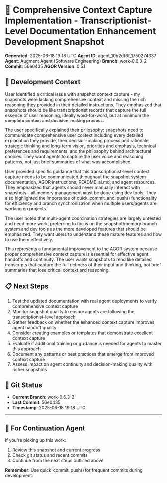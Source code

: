 # 📸 Comprehensive Context Capture Implementation - Transcriptionist-Level Documentation Enhancement Development Snapshot
**Generated**: 2025-06-18 19:18 UTC
**Agent ID**: agent_10b2df6f_1750274337
**Agent**: Augment Agent (Software Engineering)
**Branch**: work-0.6.3-2
**Commit**: 56e0435
**AGOR Version**: 0.5.1

## 🎯 Development Context

User identified a critical issue with snapshot context capture - my snapshots were lacking comprehensive context and missing the rich reasoning they provided in their detailed instructions. They emphasized that snapshots should be like transcriptionist records that capture the full essence of user reasoning, ideally word-for-word, but at minimum the complete context and decision-making process.

The user specifically explained their philosophy: snapshots need to communicate comprehensive user context including every detailed explanation they provide, their decision-making process and rationale, strategic thinking and long-term vision, priorities and emphasis, technical preferences and requirements, and the philosophy behind architectural choices. They want agents to capture the user voice and reasoning patterns, not just brief summaries of what was accomplished.

User provided specific guidance that this transcriptionist-level context capture needs to be communicated throughout the snapshot system documentation, AGOR instructions, README_ai.md, and agent resources. They emphasized that agents should never manually interact with snapshots - all memory management must be done using dev tools. They also highlighted the importance of quick_commit_and_push() functionality for efficiency and branch synchronization when multiple users/agents are working on projects.

The user noted that multi-agent coordination strategies are largely untested and need more work, preferring to focus on the snapshot/memory branch system and dev tools as the more developed features that should be emphasized. They want users to understand these mature features and how to use them effectively.

This represents a fundamental improvement to the AGOR system because proper comprehensive context capture is essential for effective agent handoffs and continuity. The user wants snapshots to read like detailed transcripts that capture the full richness of their input and thinking, not brief summaries that lose critical context and reasoning.

## 📋 Next Steps
1. Test the updated documentation with real agent deployments to verify comprehensive context capture
2. Monitor snapshot quality to ensure agents are following the transcriptionist-level approach
3. Gather feedback on whether the enhanced context capture improves agent handoff quality
4. Consider creating examples or templates that demonstrate excellent context capture
5. Evaluate if additional training or guidance is needed for agents to master this approach
6. Document any patterns or best practices that emerge from improved context capture
7. Assess impact on agent continuity and decision-making quality with richer snapshots

## 🔄 Git Status
- **Current Branch**: work-0.6.3-2
- **Last Commit**: 56e0435
- **Timestamp**: 2025-06-18 19:18 UTC

---

## 🎼 **For Continuation Agent**

If you're picking up this work:
1. Review this snapshot and current progress
2. Check git status and recent commits
3. Continue from the next steps outlined above

**Remember**: Use quick_commit_push() for frequent commits during development.
